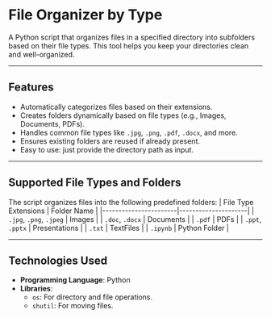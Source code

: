 # File Organizer by Type

A Python script that organizes files in a specified directory into subfolders based on their file types. This tool helps you keep your directories clean and well-organized.

---

## Features
- Automatically categorizes files based on their extensions.
- Creates folders dynamically based on file types (e.g., Images, Documents, PDFs).
- Handles common file types like `.jpg`, `.png`, `.pdf`, `.docx`, and more.
- Ensures existing folders are reused if already present.
- Easy to use: just provide the directory path as input.

---

## Supported File Types and Folders
The script organizes files into the following predefined folders:
| File Type Extensions | Folder Name         |
|-----------------------|---------------------|
| `.jpg`, `.png`, `.jpeg` | Images             |
| `.doc`, `.docx`        | Documents          |
| `.pdf`                | PDFs               |
| `.ppt`, `.pptx`       | Presentations      |
| `.txt`                | TextFiles          |
| `.ipynb`              | Python Folder      |

---

## Technologies Used
- **Programming Language**: Python
- **Libraries**:
  - `os`: For directory and file operations.
  - `shutil`: For moving files.




